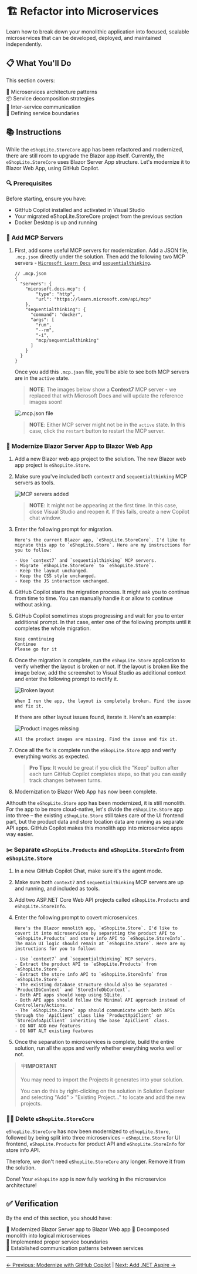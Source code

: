 # 🏗️ Refactor into Microservices

Learn how to break down your monolithic application into focused, scalable microservices that can be developed, deployed, and maintained independently.

## 📋 What You'll Do

This section covers:

🔨 Microservices architecture patterns  
📦 Service decomposition strategies  
🔗 Inter-service communication  
🎯 Defining service boundaries  

## 📚 Instructions

While the `eShopLite.StoreCore` app has been refactored and modernized, there are still room to upgrade the Blazor app itself. Currently, the `eShopLite.StoreCore` uses Blazor Server App structure. Let's modernize it to Blazor Web App, using GitHub Copilot.

### 🔍 Prerequisites

Before starting, ensure you have:

- GitHub Copilot installed and activated in Visual Studio
- Your migrated eShopLite.StoreCore project from the previous section
- Docker Desktop is up and running

### 🎯 Add MCP Servers

1. First, add some useful MCP servers for modernization. Add a JSON file, `.mcp.json` directly under the solution. Then add the following two MCP servers - [`Microsoft Learn Docs`](https://learn.microsoft.com/en-us/training/support/mcp) and [`sequentialthinking`](https://github.com/modelcontextprotocol/servers/tree/main/src/sequentialthinking).

    ```jsonc
    // .mcp.json
    {
      "servers": {
        "microsoft.docs.mcp": {
            "type": "http",
            "url": "https://learn.microsoft.com/api/mcp"
        },
        "sequentialthinking": {
          "command": "docker",
          "args": [
            "run",
            "--rm",
            "-i",
            "mcp/sequentialthinking"
          ]
        }
      }
    }
    ```

   Once you add this `.mcp.json` file, you'll be able to see both MCP servers are in the `active` state.

   > **NOTE**: The images below show a **Context7** MCP server - we replaced that with Microsoft Docs and will update the reference images soon!

   ![.mcp.json file](./images/refactor-into-microservices-01.png)

   > **NOTE**: Either MCP server might not be in the `active` state. In this case,  click the `restart` button to restart the MCP server.

### 📝 Modernize Blazor Server App to Blazor Web App

1. Add a new Blazor web app project to the solution. The new Blazor web app project is `eShopLite.Store`.
1. Make sure you've included both `context7` and `sequentialthinking` MCP servers as tools.

   ![MCP servers added](./images/refactor-into-microservices-02.png)

   > **NOTE**: It might not be appearing at the first time. In this case, close Visual Studio and reopen it. If this fails, create a new Copilot chat window.

1. Enter the following prompt for migration.

    ```text
    Here's the current Blazor app, `eShopLite.StoreCore`. I'd like to migrate this app to `eShopLite.Store`. Here are my instructions for you to follow:
    
    - Use `context7` and `sequentialthinking` MCP servers.
    - Migrate `eShopLite.StoreCore` to `eShopLite.Store`.
    - Keep the layout unchanged.
    - Keep the CSS style unchanged.
    - Keep the JS interaction unchanged.
    ```

1. GitHub Copilot starts the migration process. It might ask you to continue from time to time. You can manually handle it or allow to continue without asking.
1. GitHub Copilot sometimes stops progressing and wait for you to enter additional prompt. In that case, enter one of the following prompts until it completes the whole migration.

    ```text
    Keep continuing
    Continue
    Please go for it
    ```

1. Once the migration is complete, run the `eShopLite.Store` application to verify whether the layout is broken or not. If the layout is broken like the image below, add the screenshot to Visual Studio as additional context and enter the following prompt to rectify it.

   ![Broken layout](./images/refactor-into-microservices-03.png)

    ```text
    When I run the app, the layout is completely broken. Find the issue and fix it.
    ```

   If there are other layout issues found, iterate it. Here's an example:

   ![Product images missing](./images/refactor-into-microservices-04.png)

    ```text
    All the product images are missing. Find the issue and fix it.
    ```

1. Once all the fix is complete run the `eShopLite.Store` app and verify everything works as expected.

   > **Pro Tips**: It would be great if you click the "Keep" button after each turn GitHub Copilot completes steps, so that you can easily track changes between turns.

1. Modernization to Blazor Web App has now been complete.

Althouth the `eShopLite.Store` app has been modernized, it is still monolith. For the app to be more cloud-native, let's divide the `eShopLite.Store` app into three &ndash; the existing `eShopLite.Store` still takes care of the UI frontend part, but the product data and store location data are running as separate API apps. GitHub Copilot makes this monolith app into microservice apps way easier.

### ✂️ Separate `eShopLite.Products` and `eShopLite.StoreInfo` from `eShopLite.Store`

1. In a new GitHub Copilot Chat, make sure it's the agent mode.
1. Make sure both `context7` and `sequentialthinking` MCP servers are up and running, and included as tools.
1. Add two ASP.NET Core Web API projects called `eShopLite.Products` and `eShopLite.StoreInfo`.
1. Enter the following prompt to covert microservices.

    ```text
    Here's the Blazor monolith app, `eShopLite.Store`. I'd like to covert it into microservices by separating the product API to `eShopLite.Products` and store info API to `eShopLite.StoreInfo`. The main UI logic should remain at `eShopLite.Store`. Here are my instructions for you to follow:
    
    - Use `context7` and `sequentialthinking` MCP servers.
    - Extract the product API to `eShopLite.Products` from `eShopLite.Store`.
    - Extract the store info API to `eShopLite.StoreInfo` from `eShopLite.Store`.
    - The existing database structure should also be separated - `ProductDbContext` and `StoreInfoDbContext`.
    - Both API apps should keep using SQLite.
    - Both API apps should follow the Minimal API approach instead of Controllers/Actions.
    - The `eShopLite.Store` app should communicate with both APIs through the `ApiClient` class like `ProductApiClient` or `StoreInfoApiClient` inheriting the base `ApiClient` class.
    - DO NOT ADD new features
    - DO NOT ALT existing features
    ```

1. Once the separation to microservices is complete, build the entire solution, run all the apps and verify whether everything works well or not.

> 🪧**IMPORTANT**
>
> You may need to import the Projects it generates into your solution.
>
> You can do this by right-clicking on the solution in Solution Explorer and selecting "Add" > "Existing Project..." to locate and add the new projects.

### ⛓️‍💥 Delete `eShopLite.StoreCore`

`eShopLite.StoreCore` has now been modernized to `eShopLite.Store`, followed by being split into three microservices &ndash; `eShopLite.Store` for UI frontend, `eShopLite.Products` for product API and `eShopLite.StoreInfo` for store info API.

Therefore, we don't need `eShopLite.StoreCore` any longer. Remove it from the solution.

Done! Your `eShopLite` app is now fully working in the microservice architecture!

## ✅ Verification

By the end of this section, you should have:

🔹 Modernized Blazor Server app to Blazor Web app
🔹 Decomposed monolith into logical microservices  
🔹 Implemented proper service boundaries  
🔹 Established communication patterns between services  

---
[← Previous: Modernize with GitHub Copilot](../3-modernize-with-github-copilot/README.md) | [Next: Add .NET Aspire →](../5-add-dotnet-aspire/README.md)
